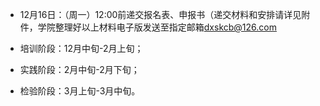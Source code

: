 - 12月16日：（周一）12:00前递交报名表、申报书（递交材料和安排请详见附件，学院整理好以上材料电子版发送至指定邮箱[dxskcb@126.com](mailto:dxskcb@126.com)

- 培训阶段：12月中旬-2月上旬；
- 实践阶段：2月中旬-2月下旬；
- 检验阶段：3月上旬-3月中旬。